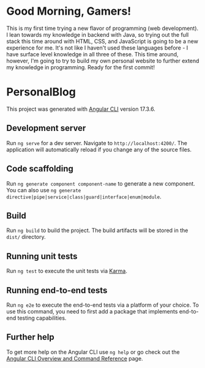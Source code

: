 # Good Morning, Gamers!

This is my first time trying a new flavor of programming (web development). I lean towards my knowledge in backend with Java, so trying out the full stack this time around with HTML,
CSS, and JavaScript is going to be a new experience for me. It's not like I haven't used these languages before - I have surface level knowledge in all three of these. This time
around, however, I'm going to try to build my own personal website to further extend my knowledge in programming. Ready for the first commit!

# PersonalBlog

This project was generated with [Angular CLI](https://github.com/angular/angular-cli) version 17.3.6.

## Development server

Run `ng serve` for a dev server. Navigate to `http://localhost:4200/`. The application will automatically reload if you change any of the source files.

## Code scaffolding

Run `ng generate component component-name` to generate a new component. You can also use `ng generate directive|pipe|service|class|guard|interface|enum|module`.

## Build

Run `ng build` to build the project. The build artifacts will be stored in the `dist/` directory.

## Running unit tests

Run `ng test` to execute the unit tests via [Karma](https://karma-runner.github.io).

## Running end-to-end tests

Run `ng e2e` to execute the end-to-end tests via a platform of your choice. To use this command, you need to first add a package that implements end-to-end testing capabilities.

## Further help

To get more help on the Angular CLI use `ng help` or go check out the [Angular CLI Overview and Command Reference](https://angular.io/cli) page.
